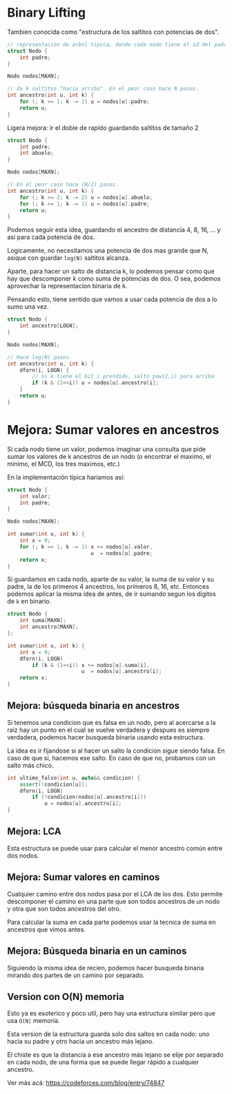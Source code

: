 # Binary Lifting

Tambien conocida como "estructura de los saltitos con potencias de dos".

```c++
// representacion de arbol tipica, donde cada nodo tiene el id del padre
struct Nodo {
	int padre;
}

Nodo nodos[MAXN];

// da k saltitos "hacia arriba". En el peor caso hace N pasos.
int ancestro(int u, int k) {
	for (; k >= 1; k -= 1) u = nodos[u].padre;
	return u;
}
```

Ligera mejora: ir el doble de rapido guardando saltitos de tamaño 2

```c++
struct Nodo {
	int padre;
	int abuelo;
}

Nodo nodos[MAXN];

// En el peor caso hace (N/2) pasos.
int ancestro(int u, int k) {
	for (; k >= 2; k -= 2) u = nodos[u].abuelo;
	for (; k >= 1; k -= 1) u = nodos[u].padre;
	return u;
}
```

Podemos seguir esta idea, guardando el ancestro de distancia 4, 8, 16, ... y así
para cada potencia de dos.

Logicamente, no necesitamos una potencia de dos mas grande que N, asique con
guardar `log(N)` saltitos alcanza.

Aparte, para hacer un salto de distancia k, lo podemos pensar como que hay que
descomponer k como suma de potencias de dos. O sea, podemos aprovechar la
representacion binaria de k.

Pensando esto, tiene sentido que vamos a usar cada potencia de dos a lo sumo una
vez.

```c++
struct Nodo {
	int ancestro[LOGN];
}

Nodo nodos[MAXN];

// Hace log(N) pasos.
int ancestro(int u, int k) {
	dforn(i, LOGN) {
		// si k tiene el bit i prendido, salto pow(2,i) para arriba
		if (k & (1<<i)) u = nodos[u].ancestro[i];
	}
	return u;
}
```

# Mejora: Sumar valores en ancestros

Si cada nodo tiene un valor, podemos imaginar una consulta que pide sumar los
valores de k ancestros de un nodo (o encontrar el maximo, el minimo, el MCD, los
tres maximos, etc.)

En la implementación típica hariamos así:

```c++
struct Nodo {
	int valor;
	int padre;
}

Nodo nodos[MAXN];

int sumar(int u, int k) {
	int x = 0;
	for (; k >= 1; k -= 1) x += nodos[u].valor,
		                   u  = nodos[u].padre;
	return x;
}
```

Si guardamos en cada nodo, aparte de su valor, la suma de su valor y su padre,
la de los primeros 4 ancestros, los primeros 8, 16, etc. Entonces podemos
aplicar la misma idea de antes, de ir sumando segun los digitos de `k` en
binario.

```c++
struct Nodo {
	int suma[MAXN];
	int ancestro[MAXN];
};

int sumar(int u, int k) {
	int x = 0;
	dforn(i, LOGN)
		if (k & (1<<i)) x += nodos[u].suma[i],
			            u  = nodos[u].ancestro[i];
	return x;
}
```

## Mejora: búsqueda binaria en ancestros

Si tenemos una condicion que es falsa en un nodo, pero al acercarse a la raiz
hay un punto en el cual se vuelve verdadera y despues es siempre verdadera,
podemos hacer busqueda binaria usando esta estructura.

La idea es ir fijandose si al hacer un salto la condicion sigue siendo falsa. En
caso de que sí, hacemos ese salto. En caso de que no, probamos con un salto más
chico.

```c++
int ultimo_falso(int u, auto&& condicion) {
	assert(!condicion[u]);
	dforn(i, LOGN)
		if (!condicion(nodos[u].ancestro[i]))
			u = nodos[u].ancestro[i];
}
```

## Mejora: LCA

Esta estructura se puede usar para calcular el menor ancestro común entre dos
nodos.

## Mejora: Sumar valores en caminos

Cualquier camino entre dos nodos pasa por el LCA de los dos. Esto permite
descomponer el camino en una parte que son todos ancestros de un nodo y otra que
son todos ancestros del otro.

Para calcular la suma en cada parte podemos usar la tecnica de suma en ancestros
que vimos antes.

## Mejora: Búsqueda binaria en un caminos

Siguiendo la misma idea de recien, podemos hacer busqueda binaria mirando dos
partes de un camino por separado.

## Version con O(N) memoria

Esto ya es esoterico y poco util, pero hay una estructura similar pero que usa
`O(N)` memoria.

Esta version de la estructura guarda solo dos saltos en cada nodo: uno hacia su
padre y otro hacia un ancestro más lejano.

El chiste es que la distancia a ese ancestro más lejano se elije por separado en
cada nodo, de una forma que se puede llegar rápido a cualquier ancestro.

Ver más acá: <https://codeforces.com/blog/entry/74847>
